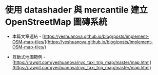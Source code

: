 # 使用 datashader 與 mercantile 建立 OpenStreetMap 圖磚系統

- 本篇文章連結 - [https://yeshuanova.github.io/blog/posts/implement-OSM-map-tiles/](https://yeshuanova.github.io/blog/posts/implement-OSM-map-tiles/)

- 互動式地圖範例 - [https://rawgit.com/yeshuanova/nyc_taxi_trip_map/master/map.html](https://rawgit.com/yeshuanova/nyc_taxi_trip_map/master/map.html)
